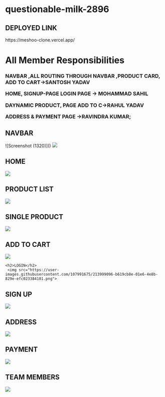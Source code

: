 # questionable-milk-2896

<h2>DEPLOYED LINK</h2>
https://meshoo-clone.vercel.app/

<h1/>All Member Responsibilities</h1>
<h3>
 NAVBAR ,ALL ROUTING THROUGH NAVBAR ,PRODUCT CARD, ADD TO CART->SANTOSH YADAV
 
HOME, SIGNUP-PAGE LOGIN PAGE -> MOHAMMAD SAHIL

DAYNAMIC PRODUCT, PAGE ADD TO C->RAHUL YADAV
 
ADDRESS & PAYMENT PAGE ->RAVINDRA KUMAR;

</h3>

 <h2>NAVBAR</h2>
 ![Screenshot (1320)]()
 <img src="https://user-images.githubusercontent.com/107991675/214000297-8b7ae4c9-ee25-4ca9-98a1-f3b419e31444.png">



<h2>HOME</h2>
 <img src="https://user-images.githubusercontent.com/107991675/214000343-ec9884ce-e25d-4707-a041-8809e8b00d21.png">


 
  <h2>PRODUCT LIST</h2>

 <img src="https://user-images.githubusercontent.com/107991675/213998235-f1eb5153-05ca-4754-aae7-11bbc4b1ab27.png">




 
  <h2>SINGLE PRODUCT</h2>
   <img src="https://user-images.githubusercontent.com/107991675/213998533-0fa62f1a-ebe9-4f17-9620-27206cc9e96f.png">

  
   
  <h2>ADD TO CART</h2>
   <img src="https://user-images.githubusercontent.com/107991675/213998597-2be654ef-1dd4-4faa-8e03-7325e4a8646f.png">



    <h2>LOGIN</h2>
     <img src="https://user-images.githubusercontent.com/107991675/213999096-b619cb8e-01e6-4e8b-829e-efc023384101.png">


  <h2>SIGN UP</h2>
   <img src="https://user-images.githubusercontent.com/107991675/213999277-892e0cc7-6c2b-44e9-bb4e-a17e86c0a90b.png">

  
  <h2>ADDRESS</h2>
   <img src="https://user-images.githubusercontent.com/107991675/213999394-898ef0e9-cd49-42a6-b94d-72f83919d485.png">


  
  <h2>PAYMENT</h2>
   <img src="https://user-images.githubusercontent.com/107991675/213999441-4dfb2d91-d190-4140-92f9-c096f2b69539.png">


<h2>TEAM MEMBERS</h2>
  <img src="https://user-images.githubusercontent.com/107991675/213999617-b9b7a0e5-375f-4d03-8ccb-4b0d89053a72.png">


